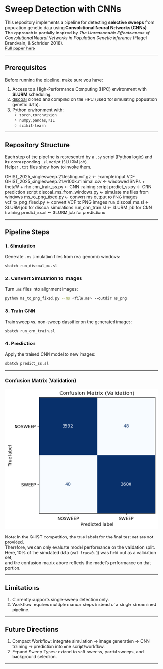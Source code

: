 # Sweep Detection with CNNs

This repository implements a pipeline for detecting **selective sweeps** from population genetic data using **Convolutional Neural Networks (CNNs)**.  
The approach is partially inspired by *The Unreasonable Effectiveness of Convolutional Neural Networks in Population Genetic Inference* (Flagel, Brandvain, & Schrider, 2018).  
[Full paper here](https://doi.org/10.1093/molbev/msy224)

---

## Prerequisites

Before running the pipeline, make sure you have:

1. Access to a High-Performance Computing (HPC) environment with **SLURM** scheduling.  
2. [discoal](https://github.com/kern-lab/discoal) cloned and compiled on the HPC (used for simulating population genetic data).  
3. Python environment with:
   - `torch`, `torchvision`  
   - `numpy`, `pandas`, `PIL`  
   - `scikit-learn`  

---

## Repository Structure

Each step of the pipeline is represented by a `.py` script (Python logic) and its corresponding `.sl` script (SLURM job).  
Helper `.txt` files show how to invoke them.

GHIST_2025_singlesweep.21.testing.vcf.gz <- example input VCF
GHIST_2025_singlesweep.21.w100k.minimal.csv <- windowed SNPs + thetaW + rho
cnn_train_ss.py <- CNN training script
predict_ss.py <- CNN prediction script
discoal_ms_from_windows.py <- simulate ms files from windows
ms_to_png_fixed.py <- convert ms output to PNG images
vcf_to_png_fixed.py <- convert VCF to PNG images
run_discoal_ms.sl <- SLURM job for discoal simulations
run_cnn_train.sl <- SLURM job for CNN training
predict_ss.sl <- SLURM job for predictions


---

## Pipeline Steps

### 1. Simulation
Generate `.ms` simulation files from real genomic windows:
```bash
sbatch run_discoal_ms.sl
```

### 2. Convert Simulation to Images
Turn `.ms` files into alignment images:
```bash
python ms_to_png_fixed.py --ms <file.ms> --outdir ms_png
```

### 3. Train CNN
Train sweep vs. non-sweep classifier on the generated images:
```bash
sbatch run_cnn_train.sl
```

### 4. Prediction
Apply the trained CNN model to new images:
```bash
sbatch predict_ss.sl
```
---

### Confusion Matrix (Validation)

![Confusion Matrix](confusion.png)

Note: In the GHIST competition, the true labels for the final test set are not provided.  
Therefore, we can only evaluate model performance on the validation split.  
Here, 10% of the simulated data (`val_frac=0.1`) was held out as a validation set,  
and the confusion matrix above reflects the model’s performance on that portion.

---

## Limitations
1. Currently supports single-sweep detection only.
2. Workflow requires multiple manual steps instead of a single streamlined pipeline.

---

## Future Directions
1. Compact Workflow: integrate simulation → image generation → CNN training → prediction into one script/workflow.
2. Expand Sweep Types: extend to soft sweeps, partial sweeps, and background selection.

---
